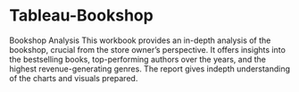 # Tableau-Bookshop
Bookshop Analysis
This workbook provides an in-depth analysis of the bookshop, crucial from the store owner’s perspective. It offers insights into the bestselling books, top-performing authors over the years, and the highest revenue-generating genres.
The report gives indepth understanding of the charts and visuals prepared.

